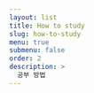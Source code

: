 ```yaml
---
layout: list
title: How to study
slug: how-to-study
menu: true
submenu: false
order: 2
description: >
  공부 방법
---
```

